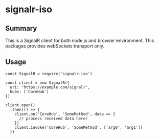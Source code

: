 # signalr-iso

## Summary

This is a SignalR client for both node.js and browser environment. This packages provides webSockets transport only.

## Usage

```
const SignalR = require('signalr-iso')

const client = new SignalR({
  uri: 'https://example.com/signalr',
  hubs: ['CoreHub']
})

client.open()
  .then(() => {
    client.on('CoreHub', 'SomeMethod', data => {
      // process received data herer
    })
    client.invoke('CoreHub', 'SomeMethod', ['arg0', 'arg1'])
  })
```
